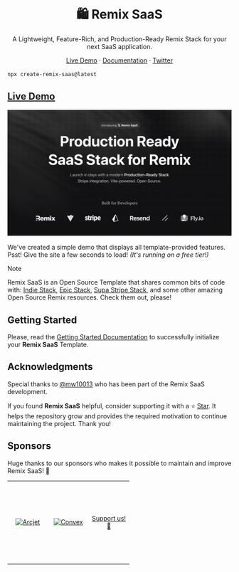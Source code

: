 <h1 align="center">
  🛍️ Remix SaaS
</h1>

<div align="center">
  <p>
  A Lightweight, Feature-Rich, and Production-Ready Remix Stack for your next SaaS application.
  </p>
</div>

<div align="center">
  <p>
    <a href="https://remix-saas.fly.dev">Live Demo</a>
    ·
    <a href="https://github.com/dev-xo/remix-saas/tree/main/docs">Documentation</a>
    ·
    <a href="https://twitter.com/DanielKanem">Twitter</a>
  </p>
</div>

```sh
npx create-remix-saas@latest
```

## [Live Demo](https://remix-saas.fly.dev)

[![Remix SaaS](https://raw.githubusercontent.com/dev-xo/dev-xo/main/remix-saas/intro.png)](https://remix-saas.fly.dev)

We've created a simple demo that displays all template-provided features. Psst! Give the site a few seconds to load! _(It's running on a free tier!)_

> [!NOTE]
> Remix SaaS is an Open Source Template that shares common bits of code with: [Indie Stack](https://github.com/remix-run/indie-stack), [Epic Stack](https://github.com/epicweb-dev/epic-stack), [Supa Stripe Stack](https://github.com/rphlmr/supa-stripe-stack), and some other amazing Open Source Remix resources. Check them out, please!

## Getting Started

Please, read the [Getting Started Documentation](https://github.com/dev-xo/remix-saas/tree/main/docs#remix-saas-documentation) to successfully initialize your **Remix SaaS** Template.

## Acknowledgments

Special thanks to [@mw10013](https://github.com/mw10013) who has been part of the Remix SaaS development.

If you found **Remix SaaS** helpful, consider supporting it with a ⭐ [Star](https://github.com/dev-xo/remix-saas). It helps the repository grow and provides the required motivation to continue maintaining the project. Thank you!

## Sponsors

Huge thanks to our sponsors who makes it possible to maintain and improve Remix SaaS! 🙌

<table width="100%">
  <tr height="187px">
    <td align="center" width="33%">
      <a href="https://launch.arcjet.com/hdXzPbO" target="_blank">
        <picture>
          <source media="(prefers-color-scheme: dark)" srcset="https://arcjet.com/logo/arcjet-dark-lockup-voyage-horizontal.svg">
          <img src="https://arcjet.com/logo/arcjet-light-lockup-voyage-horizontal.svg" alt="Arcjet">
        </picture>
      </a>
    </td>
     <td align="center" width="33%">
      <a href="https://www.convex.dev/?utm_source=remix-saas-github" target="_blank">
        <picture>
          <source media="(prefers-color-scheme: dark)" srcset="https://static.convex.dev/logo/convex-logo-light.svg">
          <source media="(prefers-color-scheme: light)" srcset="https://static.convex.dev/logo/convex-logo.svg">
          <img alt="Convex" src="https://static-http.s3.amazonaws.com/logo/convex-logo.svg">
        </picture>
      </a>
    </td>
    <td align="center" width="33%">
      <a href="mailto:devxo@mail.com">
        Support us!<br />💝
      </a>
    </td>
  </tr>
</table>
